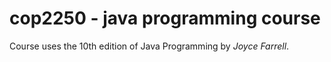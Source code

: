# cop2250 - java programming course

Course uses the 10th edition of Java Programming by *Joyce Farrell*.
